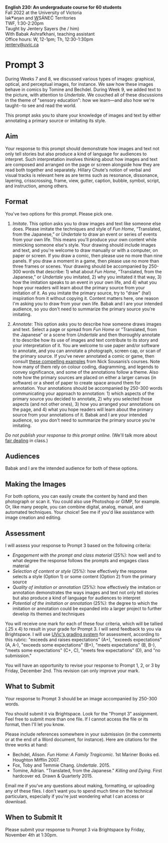 **English 230: An undergraduate course for 60 students**      
Fall 2022 at the University of Victoria  
lək̓ʷəŋən and <u>W</u>SÁNEĆ Territories  
TWF, 1:30-2:20pm  
Taught by Jentery Sayers (he / him)   
With Babak Ashrafkhani, teaching assistant     
Office hours: W, 12-1pm; Th, 12:30-1:30pm  
[jentery@uvic.ca](mailto:jentery@uvic.ca)

# Prompt 3 

During Weeks 7 and 8, we discussed various types of images: graphical, optical, and perceptual images, for instance. We saw how these images behave in comics by Tomine and Bechdel. During Week 9, we added text to the picture, with attention to *Undertale*. We couched all of these discussions in the theme of "sensory education": how we learn—and also how we're taught--to see and read the world. 

This prompt asks you to share your knowledge of images and text by either annotating a primary source or imitating its style.

## Aim

Your response to this prompt should demonstrate how images and text not only tell stories but also produce a kind of language for audiences to interpret. Such interpretation involves thinking about how images and text are composed and arranged on the page or screen alongside how they are read both together and separately. Hillary Chute's notion of verbal and visual tracks is relevant here as are terms such as resonance, dissonance, layering, crisscrossing, frame, view, gutter, caption, bubble, symbol, script, and instruction, among others. 

## Format 

You've two options for this prompt. Please pick one. 

1. *Imitate*. This option asks you to draw images and text like someone else does. Please imitate the techniques and style of *Fun Home*, “Translated, from the Japanese,” or *Undertale* to draw an event or series of events from your own life. This means you'll produce your own content while mimicking someone else's style. Your drawing should include images and text, and you're welcome to draw manually or with a computer, on paper or screen. If you draw a comic, then please use no more than nine panels. If you draw a moment in a game, then please use no more than three frames or scenes. Your drawing should be accompanied by 250-300 words that describe: 1) what about *Fun Home*, “Translated, from the Japanese,” or *Undertale* you imitated, 2) why you imitated it that way, 3) how the imitation speaks to an event in your own life, and 4) what you hope your readers will learn about the primary source from your imitation of it. As you imitate the primary source, try to "draw" (ha!) inspiration from it without copying it. Content matters here, one reason I'm asking you to draw from your own life. Babak and I are your intended audience, so you don't need to summarize the primary source you're imitating. 

2. *Annotate*: This option asks you to describe how someone draws images and text. Select a page or spread from *Fun Home* or “Translated, from the Japanese” or a scene from *Undertale* and then thoroughly annotate it to describe how its use of images and text contribute to its story and your interpretation of it. You are welcome to use paper and/or software to annotate, and you can annotate a photograph, screen cap, or scan of the primary source. If you've never annotated a comic or game, then consult [these compelling examples](http://spinweaveandcut.com/visual-analysis-examples/) from Nick Sousanis’s courses. Note how many of them rely on colour coding, diagramming, and legends to convey significance, and some of the annotations follow a theme. Also note how the primary sources are placed on either a larger canvas (in software) or a sheet of paper to create space around them for annotation. Your annotations should be accompanied by 250-300 words communicating your approach to annotation: 1) which aspects of the primary source you decided to annotate, 2) why you selected those aspects (and not other ones), 3) how you arranged your annotations on the page, and 4) what you hope readers will learn about the primary source from your annotations of it. Babak and I are your intended audience, so you don't need to summarize the primary source you're imitating. 

*Do not publish your response to this prompt online.* (We'll talk more about [fair dealing](https://www.uvic.ca/library/research-teaching/copyright/fairdealing/index.php) in class.)

## Audiences 

Babak and I are the intended audience for both of these options. 

## Making the Images 

For both options, you can easily create the content by hand and then photograph or scan it. You could also use Photoshop or GIMP, for example. Or, like many people, you can combine digital, analog, manual, and automated techniques. Your choice! See me if you'd like assistance with image creation and editing. 

## Assessment 

I will assess your response to Prompt 3 based on the following criteria: 

* *Engagement with the prompt and class material* (25%): how well and to what degree the response follows the prompts and engages class material 
* *Selection of content or style* (25%): how effectively the response selects a style (Option 1) or some content (Option 2) from the primary source 
* *Quality of imitation or annotation* (25%): how effectively the imitation or annotation demonstrates the ways images and text not only tell stories but also produce a kind of language for audiences to interpret
* *Potential of the imitation or annotation* (25%): the degree to which the imitation or annotation could be expanded into a larger project to further develop its themes and techniques

You will receive one mark for each of these four criteria, which will be tallied (.25 x 4) to result in your grade for Prompt 3. I will send feedback to you via Brightspace. I will use [UVic's grading system](https://www.uvic.ca/calendar/undergrad/index.php#/policy/S1AAgoGuV?bc=true&bcCurrent=14%20-%20Grading&bcGroup=Undergraduate%20Academic%20Regulations&bcItemType=policies) for assessment, according to this rubric: "exceeds and raises expectations" (A+), "exceeds expectations" (A, A-), "exceeds some expectations" (B+), "meets expectations" (B, B-), "meets some expectations" (C+, C), "meets few expectations" (D), and "no submission." 

You will have an opportunity to revise your response to Prompt 1, 2, or 3 by Friday, December 2nd. This revision can only improve your mark. 

## What to Submit 

Your response to Prompt 3 should be an image accompanied by 250-300 words. 

You should submit it via Brightspace. Look for the "Prompt 3" assignment. Feel free to submit more than one file. If I cannot access the file or its format, then I'll let you know. 

Please include references somewhere in your submission (in the comments or at the end of a Word document, for instance). Here are citations for the three works at hand:

* Bechdel, Alison. *Fun Home: A Family Tragicomic*. 1st Mariner Books ed. Houghton Mifflin 2007.
* Fox, Toby and Temmie Chang. *Undertale*. 2015. 
* Tomine, Adrian. "Translated, from the Japanese." *Killing and Dying*. First hardcover ed. Drawn & Quarterly 2015.

Email me if you've any questions about making, formatting, or uploading any of these files. I don't want you to spend much time on the technical particulars, especially if you're just wondering what I can access or download.  

## When to Submit It 

Please submit your response to Prompt 3 via Brightspace by Friday, November 4th at 1:30pm. 